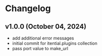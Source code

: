 # Changelog

## v1.0.0 (October 04, 2024)

* add additional error messages
* initial commit for itential.plugins collection
* pass port value to make_url

